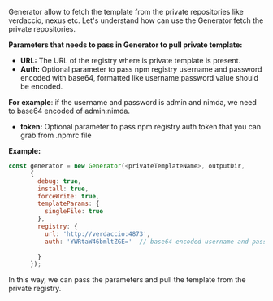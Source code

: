 Generator allow to fetch the template from the private repositories like verdaccio, nexus etc. Let's understand how can use the Generator fetch the private repositories. 


**Parameters that needs to pass in Generator to pull private template:**

* **URL:** The URL of the registry where is private template is present. 
* **Auth:** Optional parameter to pass npm registry username and password encoded with base64, formatted like username:password value should be encoded. 

**For example**: if the username and password is admin and nimda, we need to base64 encoded of admin:nimda.

* **token:**  Optional parameter to pass npm registry auth token that you can grab from .npmrc file

**Example:**

```javascript
const generator = new Generator(<privateTemplateName>, outputDir,
      { 
        debug: true,
        install: true, 
        forceWrite: true, 
        templateParams: { 
          singleFile: true 
        },
        registry: {
          url: 'http://verdaccio:4873',  
          auth: 'YWRtaW46bmltZGE='  // base64 encoded username and password represented as admin:nimda
          
        }
      });
```
In this way, we can pass the parameters and pull the template from the private registry. 